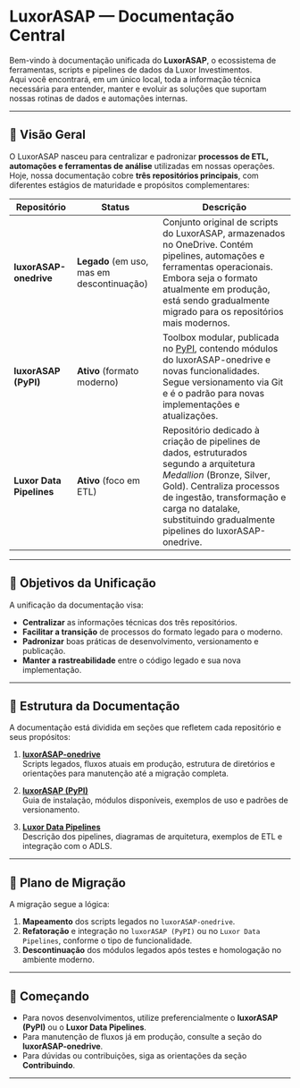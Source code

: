 # LuxorASAP — Documentação Central

Bem-vindo à documentação unificada do **LuxorASAP**, o ecossistema de ferramentas, scripts e pipelines de dados da Luxor Investimentos.  
Aqui você encontrará, em um único local, toda a informação técnica necessária para entender, manter e evoluir as soluções que suportam nossas rotinas de dados e automações internas.

---

## 📌 Visão Geral

O LuxorASAP nasceu para centralizar e padronizar **processos de ETL, automações e ferramentas de análise** utilizadas em nossas operações.  
Hoje, nossa documentação cobre **três repositórios principais**, com diferentes estágios de maturidade e propósitos complementares:

| Repositório | Status | Descrição |
|-------------|--------|-----------|
| **luxorASAP-onedrive** | **Legado** (em uso, mas em descontinuação) | Conjunto original de scripts do LuxorASAP, armazenados no OneDrive. Contém pipelines, automações e ferramentas operacionais. Embora seja o formato atualmente em produção, está sendo gradualmente migrado para os repositórios mais modernos. |
| **luxorASAP (PyPI)** | **Ativo** (formato moderno) | Toolbox modular, publicada no [PyPI](https://pypi.org/project/luxorasap/), contendo módulos do luxorASAP-onedrive e novas funcionalidades. Segue versionamento via Git e é o padrão para novas implementações e atualizações. |
| **Luxor Data Pipelines** | **Ativo** (foco em ETL) | Repositório dedicado à criação de pipelines de dados, estruturados segundo a arquitetura *Medallion* (Bronze, Silver, Gold). Centraliza processos de ingestão, transformação e carga no datalake, substituindo gradualmente pipelines do luxorASAP-onedrive. |

---

## 🎯 Objetivos da Unificação

A unificação da documentação visa:

- **Centralizar** as informações técnicas dos três repositórios.
- **Facilitar a transição** de processos do formato legado para o moderno.
- **Padronizar** boas práticas de desenvolvimento, versionamento e publicação.
- **Manter a rastreabilidade** entre o código legado e sua nova implementação.

---

## 📂 Estrutura da Documentação

A documentação está dividida em seções que refletem cada repositório e seus propósitos:

1. **[luxorASAP-onedrive](luxorasap_onedrive/)**  
   Scripts legados, fluxos atuais em produção, estrutura de diretórios e orientações para manutenção até a migração completa.

2. **[luxorASAP (PyPI)](luxorasap/)**  
   Guia de instalação, módulos disponíveis, exemplos de uso e padrões de versionamento.

3. **[Luxor Data Pipelines](luxor_data_pipelines/)**  
   Descrição dos pipelines, diagramas de arquitetura, exemplos de ETL e integração com o ADLS.

---

## 🔄 Plano de Migração

A migração segue a lógica:

1. **Mapeamento** dos scripts legados no `luxorASAP-onedrive`.
2. **Refatoração** e integração no `luxorASAP (PyPI)` ou no `Luxor Data Pipelines`, conforme o tipo de funcionalidade.
3. **Descontinuação** dos módulos legados após testes e homologação no ambiente moderno.

---

## 🚀 Começando

- Para novos desenvolvimentos, utilize preferencialmente o **luxorASAP (PyPI)** ou o **Luxor Data Pipelines**.
- Para manutenção de fluxos já em produção, consulte a seção do **luxorASAP-onedrive**.
- Para dúvidas ou contribuições, siga as orientações da seção **Contribuindo**.

---
